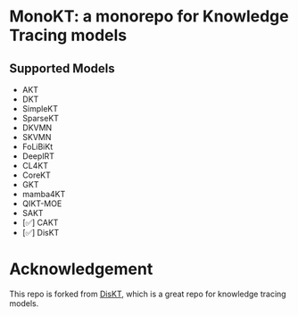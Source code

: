 # MonoKT: a monorepo for Knowledge Tracing models
## Supported Models
- AKT
- DKT
- SimpleKT
- SparseKT
- DKVMN
- SKVMN
- FoLiBiKt
- DeepIRT
- CL4KT
- CoreKT
- GKT
- mamba4KT
- QIKT-MOE
- SAKT
- [✅] CAKT
- [✅] DisKT




# Acknowledgement

This repo is forked from [DisKT](https://github.com/zyy-2001/DisKT), which is a great repo for knowledge tracing models.



